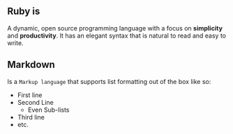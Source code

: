## Ruby is

A dynamic, open source programming language with a focus on __simplicity__ and __productivity__. It has an elegant syntax that is natural to read and easy to write.

## Markdown

Is a `Markup language` that supports list formatting out of the box like so:

- First line
- Second Line
  - Even Sub-lists
- Third line
- etc.